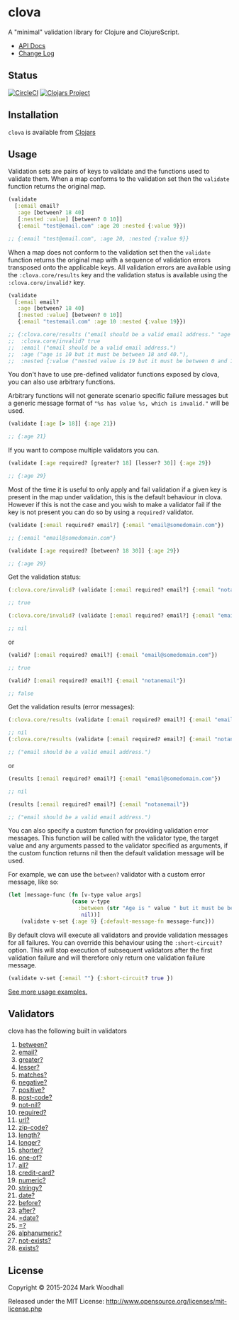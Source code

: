 # clova

A "minimal" validation library for Clojure and ClojureScript.

- [API Docs](https://cljdoc.xyz/d/clova/clova/0.47.0/api/clova)
- [Change Log](https://github.com/markwoodhall/clova/blob/master/doc/CHANGES.md)

## Status

[![CircleCI](https://circleci.com/gh/markwoodhall/clova.svg?style=svg)](https://circleci.com/gh/markwoodhall/clova)
[![Clojars Project](https://img.shields.io/clojars/v/clova.svg)](http://clojars.org/clova)


## Installation

`clova` is available from [Clojars](https://clojars.org/clova)

## Usage

Validation sets are pairs of keys to validate and the functions used to validate them. When a map conforms
to the validation set then the `validate` function returns the original map.

```clojure
(validate
  [:email email?
   :age [between? 18 40]
   [:nested :value] [between? 0 10]] 
   {:email "test@email.com" :age 20 :nested {:value 9}})

;; {:email "test@email.com", :age 20, :nested {:value 9}}

```

When a map does not conform to the validation set then the `validate` function returns the original map
with a sequence of validation errors transposed onto the applicable keys. All validation errors are available
using the `:clova.core/results` key and the validation status is available using the `:clova.core/invalid?` key.

```clojure
(validate
  [:email email?
   :age [between? 18 40]
   [:nested :value] [between? 0 10]] 
   {:email "testemail.com" :age 10 :nested {:value 19}})

;; {:clova.core/results ("email should be a valid email address." "age is 10 but it must be between 18 and 40." "nested value is 19 but it must be between 0 and 10.") 
;;  :clova.core/invalid? true 
;;  :email ("email should be a valid email address.") 
;;  :age ("age is 10 but it must be between 18 and 40."), 
;;  :nested {:value ("nested value is 19 but it must be between 0 and 10.")}}

```

You don't have to use pre-defined validator functions exposed by clova, you can also use arbitrary functions. 

Arbitrary functions will not generate scenario specific failure messages but a generic message format of `"%s has value %s, which is invalid."` will be used.

```clojure
(validate [:age [> 18]] {:age 21})

;; {:age 21}
```

If you want to compose multiple validators you can.

```clojure
(validate [:age required? [greater? 18] [lesser? 30]] {:age 29})

;; {:age 29}
```

Most of the time it is useful to only apply and fail validation if a given key is present in the map under validation, this is
the default behaviour in clova. However if this is not the case and you wish to make a validator fail if the key is not present you can do so
by using a `required?` validator.


```clojure
(validate [:email required? email?] {:email "email@somedomain.com"})

;; {:email "email@somedomain.com"}

(validate [:age required? [between? 18 30]] {:age 29})

;; {:age 29}
```

Get the validation status:

```clojure
(:clova.core/invalid? (validate [:email required? email?] {:email "notanemail"}))

;; true

(:clova.core/invalid? (validate [:email required? email?] {:email "email@somedomain.com"}))

;; nil
```

or
```clojure
(valid? [:email required? email?] {:email "email@somedomain.com"})

;; true

(valid? [:email required? email?] {:email "notanemail"})

;; false

```

Get the validation results (error messages):

```clojure
(:clova.core/results (validate [:email required? email?] {:email "email@somedomain.com"}))

;; nil
(:clova.core/results (validate [:email required? email?] {:email "notanemail"}))

;; ("email should be a valid email address.")
```

or
```clojure
(results [:email required? email?] {:email "email@somedomain.com"})

;; nil

(results [:email required? email?] {:email "notanemail"})

;; ("email should be a valid email address.")
```

You can also specify a custom function for providing validation error messages. This function will
be called with the validator type, the target value and any arguments passed to the validator specified as arguments,
if the custom function returns nil then the default validation message will be used.

For example, we can use the `between?` validator with a custom error message, like so:

```clojure
(let [message-func (fn [v-type value args]
                    (case v-type
                      :between (str "Age is " value " but it must be between " (first args) " and " (second args))
                       nil))]
    (validate v-set {:age 9} {:default-message-fn message-func}))
```

By default clova will execute all validators and provide validation messages for all failures. You
can override this behaviour using the `:short-circuit?` option. This will stop execution of subsequent
validators after the first validation failure and will therefore only return one validation failure
message.

```clojure
(validate v-set {:email ""} {:short-circuit? true })
```

[See more usage examples.](https://github.com/markwoodhall/clova/blob/master/doc/EXAMPLES.md)

## Validators

clova has the following built in validators

1. [between?](https://cljdoc.org/d/clova/clova/0.40.2/api/clova.core#between?)
2. [email?](https://cljdoc.org/d/clova/clova/0.40.2/api/clova.core#email?)
3. [greater?](https://cljdoc.org/d/clova/clova/0.40.2/api/clova.core#greater?)
4. [lesser?](https://cljdoc.org/d/clova/clova/0.40.2/api/clova.core#lesser?)
5. [matches?](https://cljdoc.org/d/clova/clova/0.40.2/api/clova.core#matches?)
6. [negative?](https://cljdoc.org/d/clova/clova/0.40.2/api/clova.core#negative?)
7. [positive?](https://cljdoc.org/d/clova/clova/0.40.2/api/clova.core#positive?)
8. [post-code?](https://cljdoc.org/d/clova/clova/0.40.2/api/clova.core#post-code?)
9. [not-nil?](https://cljdoc.org/d/clova/clova/0.40.2/api/clova.core#not-nil?)
10. [required?](https://cljdoc.org/d/clova/clova/0.40.2/api/clova.core#required?)
11. [url?](https://cljdoc.org/d/clova/clova/0.40.2/api/clova.core#url?)
12. [zip-code?](https://cljdoc.org/d/clova/clova/0.40.2/api/clova.core#zip-code?)
13. [length?](https://cljdoc.org/d/clova/clova/0.40.2/api/clova.core#length?)
14. [longer?](https://cljdoc.org/d/clova/clova/0.40.2/api/clova.core#longer?)
15. [shorter?](https://cljdoc.org/d/clova/clova/0.40.2/api/clova.core#shorter?)
16. [one-of?](https://cljdoc.org/d/clova/clova/0.40.2/api/clova.core#one-of?)
17. [all?](https://cljdoc.org/d/clova/clova/0.40.2/api/clova.core#all?)
18. [credit-card?](https://cljdoc.org/d/clova/clova/0.40.2/api/clova.core#credit-card?)
19. [numeric?](https://cljdoc.org/d/clova/clova/0.40.2/api/clova.core#numeric?)
20. [stringy?](https://cljdoc.org/d/clova/clova/0.40.2/api/clova.core#stringy?)
21. [date?](https://cljdoc.org/d/clova/clova/0.40.2/api/clova.core#date?)
22. [before?](https://cljdoc.org/d/clova/clova/0.40.2/api/clova.core#before?)
23. [after?](https://cljdoc.org/d/clova/clova/0.40.2/api/clova.core#after?)
24. [=date?](https://cljdoc.org/d/clova/clova/0.40.2/api/clova.core#=date?)
25. [=?](https://cljdoc.org/d/clova/clova/0.40.2/api/clova.core#=?)
26. [alphanumeric?](https://cljdoc.org/d/clova/clova/0.40.2/api/clova.core#alphanumeric?)
27. [not-exists?](https://cljdoc.org/d/clova/clova/0.40.2/api/clova.core#not-exists?)
27. [exists?](https://cljdoc.org/d/clova/clova/0.40.2/api/clova.core#exists?)

## License

Copyright © 2015-2024 Mark Woodhall

Released under the MIT License: http://www.opensource.org/licenses/mit-license.php
